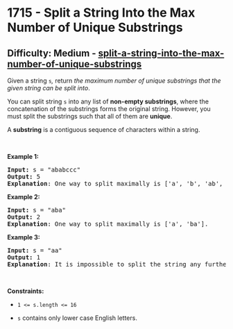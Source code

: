 <h1>1715 - Split a String Into the Max Number of Unique Substrings</h1><h2>Difficulty: Medium - <a href="https://leetcode.com/problems/split-a-string-into-the-max-number-of-unique-substrings/">split-a-string-into-the-max-number-of-unique-substrings</a></h2><p>Given a string&nbsp;<code>s</code><var>,</var>&nbsp;return <em>the maximum&nbsp;number of unique substrings that the given string can be split into</em>.</p>

<p>You can split string&nbsp;<code>s</code> into any list of&nbsp;<strong>non-empty substrings</strong>, where the concatenation of the substrings forms the original string.&nbsp;However, you must split the substrings such that all of them are <strong>unique</strong>.</p>

<p>A <strong>substring</strong> is a contiguous sequence of characters within a string.</p>

<p>&nbsp;</p>
<p><strong class="example">Example 1:</strong></p>

<pre>
<strong>Input:</strong> s = &quot;ababccc&quot;
<strong>Output:</strong> 5
<strong>Explanation</strong>: One way to split maximally is [&#39;a&#39;, &#39;b&#39;, &#39;ab&#39;, &#39;c&#39;, &#39;cc&#39;]. Splitting like [&#39;a&#39;, &#39;b&#39;, &#39;a&#39;, &#39;b&#39;, &#39;c&#39;, &#39;cc&#39;] is not valid as you have &#39;a&#39; and &#39;b&#39; multiple times.
</pre>

<p><strong class="example">Example 2:</strong></p>

<pre>
<strong>Input:</strong> s = &quot;aba&quot;
<strong>Output:</strong> 2
<strong>Explanation</strong>: One way to split maximally is [&#39;a&#39;, &#39;ba&#39;].
</pre>

<p><strong class="example">Example 3:</strong></p>

<pre>
<strong>Input:</strong> s = &quot;aa&quot;
<strong>Output:</strong> 1
<strong>Explanation</strong>: It is impossible to split the string any further.
</pre>

<p>&nbsp;</p>
<p><strong>Constraints:</strong></p>

<ul>
	<li>
	<p><code>1 &lt;= s.length&nbsp;&lt;= 16</code></p>
	</li>
	<li>
	<p><code>s</code> contains&nbsp;only lower case English letters.</p>
	</li>
</ul>
